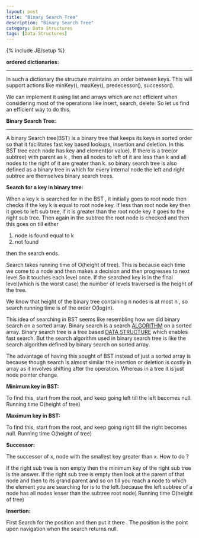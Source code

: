 ```yaml
---
layout: post
title: "Binary Search Tree"
description: "Binary Search Tree"
category: Data Structures
tags: [Data Structures]
---
```

{% include JB/setup %}

**ordered dictionaries:**

***

In such a dictionary the structure maintains an order between keys. This will support actions like minKey(), maxKey(), predecessor(),
successor().

We can implement it using list and arrays which are not efficient when considering most of the operations like insert, search, delete.
So let us find an efficient way to do this.
 
**Binary Search Tree:**

***

A binary Search tree(BST) is a binary tree that keeps its keys in sorted order so that it facilitates fast key based lookups, insertion
and deletion. In this BST tree each node has key and element(or value).
If there is  a tree(or subtree) with parent as k , then all nodes to left of it are less than k and all nodes to the right 
of it are greater than k. so binary search tree is also defined as a binary tree in which for every internal node
the left and right subtree are themselves binary search trees.

**Search for a key in binary tree:**

When a key k is searched for in the BST , it initially goes to root node then checks if the key k is equal to root node key. If less than root
node key then it goes to left sub tree, if it is greater than the root node key it goes to the right sub tree. Then again in the subtree the
root node is checked and then this goes on till either

1. node is found equal to k
2. not found

then the search ends.

Search takes running time of O(height of tree). This is because each time we come to a node and then makes a decision and then progresses to next level.So it touches each level once. If the searched key is in the final level(which is the worst case) the number of levels traversed
is the height of the tree.

We know that height of the binary tree containing n nodes is  at most n , so search running time is of the order O(log(n).

This idea of searching in BST seems like resembling how we did binary search on a sorted array. Binary search is a search [ALGORITHM](https://en.wikipedia.org/wiki/Algorithm) on a sorted array. Binary search tree is a tree based [DATA STRUCTURE](https://en.wikipedia.org/wiki/Data_structure) which enables fast search.
But the search algorithm used in binary search tree is like the search algorithm defined by binary search on sorted array.


The advantage of having this sought of BST instead of just a sorted array is because though search is almost similar the insertion or deletion is costly in array as it involves shifting after the operation. Whereas in a tree it is just node pointer change.

**Minimum key in BST:**

To find this, start from the root, and keep going left till the left becomes null.
Running time O(height of tree)

**Maximum key in BST:**

To find this, start from the root, and keep going right till the right becomes null.
Running time O(height of tree)

**Successor:**

The successor of x, node with the smallest key greater than x.
How to do ? 

If the right sub tree is non empty then the minimum key of the right sub tree is the answer.
If the right sub tree is empty then look at the parent of that node and then to its grand parent and so on till you reach a node to which the element you are searching for is to the left.(because the left subtree of a node has all nodes lesser than the subtree root node)
Running time O(height of tree)

**Insertion:**

First Search for the position and then put it there . The position is the point upon navigation when the search returns null.




